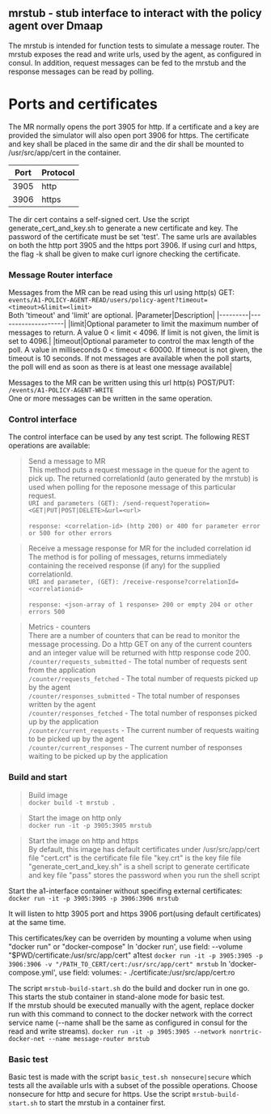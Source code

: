 ## mrstub - stub interface to interact with the policy agent over Dmaap ##

The mrstub is intended for function tests to simulate a message router.
The mrstub exposes the read and write urls, used by the agent, as configured in consul.
In addition, request messages can be fed to the mrstub and the response messages can be read by polling.

# Ports and certificates

The MR normally opens the port 3905 for http. If a certificate and a key are provided the simulator will also open port 3906 for https.
The certificate and key shall be placed in the same dir and the dir shall be mounted to /usr/src/app/cert in the container.

| Port     | Protocol |
| -------- | ----- |
| 3905     | http  |
| 3906     | https |

The dir cert contains a self-signed cert. Use the script generate_cert_and_key.sh to generate a new certificate and key. The password of the certificate must be set 'test'.
The same urls are availables on both the http port 3905 and the https port 3906. If using curl and https, the flag -k shall be given to make curl ignore checking the certificate.

### Message Router interface ###

Messages from the MR can be read using this url using http(s) GET:<br>
```events/A1-POLICY-AGENT-READ/users/policy-agent?timeout=<timeout>&limit=<limit>```<br>
Both 'timeout' and 'limit' are optional.
|Parameter|Description|
|---------|--------------------|
|limit|Optional parameter to limit the maximum number of messages to return. A value 0 < limit < 4096. If limit is not given, the limit is set to 4096.|
|timeout|Optional parameter to control the max length of the poll. A value in milliseconds 0 < timeout < 60000. If timeout is not given, the timeout is 10 seconds. If not messages are available when the poll starts, the poll will end as soon as there is at least one message available|

Messages to the MR can be written using this url http(s) POST/PUT:<br>
```/events/A1-POLICY-AGENT-WRITE```<br>
One or more messages can be written in the same operation.

### Control interface ###

The control interface can be used by any test script.
The following REST operations are available:

>Send a message to MR<br>
This method puts a request message in the queue for the agent to pick up. The returned correlationId (auto generated by the mrstub) is used when polling for the reposone message of this particular request.<br>
```URI and parameters (GET): /send-request?operation=<GET|PUT|POST|DELETE>&url=<url>```<br><br>
```response: <correlation-id> (http 200) or 400 for parameter error or 500 for other errors```

>Receive a message response for MR for the included correlation id<br>
The method is for polling of messages, returns immediately containing the received response (if any) for the supplied correlationId.<br>
```URI and parameter, (GET): /receive-response?correlationId=<correlationid>```<br><br>
```response: <json-array of 1 response> 200 or empty 204 or other errors 500```

>Metrics - counters<br>
There are a number of counters that can be read to monitor the message processing. Do a http GET on any of the current counters and an integer value will be returned with http response code 200.
```/counter/requests_submitted``` - The total number of requests sent from the application<br>
```/counter/requests_fetched``` - The total number of requests picked up by the agent<br>
```/counter/responses_submitted``` - The total number of responses written by the agent<br>
```/counter/responses_fetched``` - The total number of responses picked up by the application<br>
```/counter/current_requests``` - The current number of requests waiting to be picked up by the agent<br>
```/counter/current_responses``` - The current number of responses waiting to be picked up by the application<br>


### Build and start ###

>Build image<br>
```docker build -t mrstub .```

>Start the image on http only<br>
```docker run -it -p 3905:3905 mrstub```

>Start the image on http and https<br>
By default, this image has default certificates under /usr/src/app/cert
file "cert.crt" is the certificate file
file "key.crt" is the key file
file "generate_cert_and_key.sh" is a shell script to generate certificate and key
file "pass" stores the password when you run the shell script

Start the a1-interface container without specifing external certificates:
```docker run -it -p 3905:3905 -p 3906:3906 mrstub```

It will listen to http 3905 port and https 3906 port(using default certificates) at the same time.

This certificates/key can be overriden by mounting a volume when using "docker run" or "docker-compose"
In 'docker run', use field:
--volume "$PWD/certificate:/usr/src/app/cert" a1test
```docker run -it -p 3905:3905 -p 3906:3906 -v "/PATH_TO_CERT/cert:/usr/src/app/cert" mrstub```
In 'docker-compose.yml', use field:
volumes:
      - ./certificate:/usr/src/app/cert:ro

The script ```mrstub-build-start.sh``` do the build and docker run in one go. This starts the stub container in stand-alone mode for basic test.<br>If the mrstub should be executed manually with the agent, replace docker run with this command to connect to the docker network with the correct service name (--name shall be the same as configured in consul for the read and write streams).
```docker run -it -p 3905:3905 --network nonrtric-docker-net --name message-router mrstub```


### Basic test ###

Basic test is made with the script ```basic_test.sh nonsecure|secure``` which tests all the available urls with a subset of the possible operations. Choose nonsecure for http and secure for https. Use the script ```mrstub-build-start.sh``` to start the mrstub in a container first.